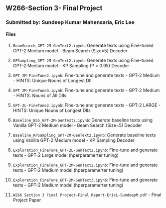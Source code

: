 ## W266-Section 3- Final Project
### Submitted by: Sundeep Kumar Mahensaria, Eric Lee

#### Files
1. `BeamSearch_GPT-2M-GenText2.ipynb`: Generate texts using Fine-tuned GPT-2 Medium model - Beam Search (Size=5) Decoder

2. `KPSampling_GPT-2M-GenText2.ipynb`: Generate texts using Fine-tuned GPT-2 Medium model - KP Sampling (P = 0.95) Decoder

3. `GPT-2M-FineTune2.ipynb`: Fine-tune and generate texts - GPT-2 Medium - HINTS: Unique Nouns of Longest DII 

4. `GPT-2M-FineTune3.ipynb`: Fine-tune and generate texts - GPT-2 Medium - HINTS: Nouns of All DIIs

5. `GPT-2L-FineTune2.ipynb`: Fine-tune and generate texts - GPT-2 LARGE - HINTS: Unique Nouns of Longest DIIs

6. `Baseline_BS5_GPT-2M-GenText2.ipynb`: Generate baseline texts using Vanilla GPT-2 Medium model - Beam Search (Size=5) Decoder

7. `Baseline_KPSampling_GPT-2M-GenText2.ipynb`: Generate baseline texts using Vanilla GPT-2 Medium model - KP Sampling Decoder

8. `Exploration_FineTune_GPT-2L-GenText2.ipynb`: Fine-tune and generate texts - GPT-2 Large model (hperparamerter tuning)

9. `Exploration_FineTune_GPT-2M-GenText2.ipynb`: Fine-tune and generate texts - GPT-2 Medium model (hperparamerter tuning)

10. `Exploration_FineTune_GPT-2M-GenText3.ipynb`: Fine-tune and generate texts - GPT-2 Medium model (hperparamerter tuning)

11. `W266 Section 3 Final Project-Final Report-EricL-SundeepM.pdf` - Final Project Paper





```python

```
